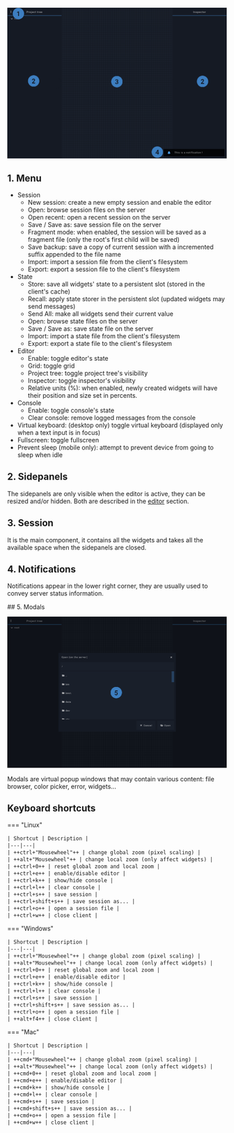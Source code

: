 ![](../../img/screenshots/client.png)

## 1. Menu

- Session
    - New session: create a new empty session and enable the editor
    - Open: browse session files on the server
    - Open recent: open a recent session on the server
    - Save / Save as: save session file on the server
    - Fragment mode: when enabled, the session will be saved as a fragment file (only the root's first child will be saved)
    - Save backup: save a copy of current session with a incremented suffix appended to the file name
    - Import: import a session file from the client's filesystem
    - Export: export a session file to the client's filesystem
- State
    - Store: save all widgets' state to a persistent slot (stored in the client's cache)
    - Recall: apply state storer in the persistent slot (updated widgets may send messages)
    - Send All: make all widgets send their current value
    - Open: browse state files on the server
    - Save / Save as: save state file on the server
    - Import: import a state file from the client's filesystem
    - Export: export a state file to the client's filesystem
- Editor
    - Enable: toggle editor's state
    - Grid: toggle grid
    - Project tree: toggle project tree's visibility
    - Inspector: toggle inspector's visibility
    - Relative units (%): when enabled, newly created widgets will have their position and size set in percents.
- Console
    - Enable: toggle console's state
    - Clear console: remove logged messages from the console
- Virtual keyboard: (desktop only) toggle virtual keyboard (displayed only when a text input is in focus)
- Fullscreen: toggle fullscreen
- Prevent sleep (mobile only): attempt to prevent device from going to sleep when idle

## 2. Sidepanels

The sidepanels are only visible when the editor is active, they can be resized and/or hidden. Both are described in the [editor](./editor.md) section.

## 3. Session

It is the main component, it contains all the widgets and takes all the available space when the sidepanels are closed.

## 4. Notifications

Notifications appear in the lower right corner, they are usually used to convey server status information.

## 5. Modals

![](../../img/screenshots/modal.png)

Modals are virtual popup windows that may contain various content: file browser, color picker, error, widgets...  

## Keyboard shortcuts

=== "Linux"

    | Shortcut | Description |
    |---|---|
    | ++ctrl+"Mousewheel"++ | change global zoom (pixel scaling) |
    | ++alt+"Mousewheel"++ | change local zoom (only affect widgets) |
    | ++ctrl+0++ | reset global zoom and local zoom |
    | ++ctrl+e++ | enable/disable editor |
    | ++ctrl+k++ | show/hide console |
    | ++ctrl+l++ | clear console |
    | ++ctrl+s++ | save session |
    | ++ctrl+shift+s++ | save session as... |
    | ++ctrl+o++ | open a session file |
    | ++ctrl+w++ | close client |

=== "Windows"

    | Shortcut | Description |
    |---|---|
    | ++ctrl+"Mousewheel"++ | change global zoom (pixel scaling) |
    | ++alt+"Mousewheel"++ | change local zoom (only affect widgets) |
    | ++ctrl+0++ | reset global zoom and local zoom |
    | ++ctrl+e++ | enable/disable editor |
    | ++ctrl+k++ | show/hide console |
    | ++ctrl+l++ | clear console |
    | ++ctrl+s++ | save session |
    | ++ctrl+shift+s++ | save session as... |
    | ++ctrl+o++ | open a session file |
    | ++alt+f4++ | close client |

=== "Mac"

    | Shortcut | Description |
    |---|---|
    | ++cmd+"Mousewheel"++ | change global zoom (pixel scaling) |
    | ++alt+"Mousewheel"++ | change local zoom (only affect widgets) |
    | ++cmd+0++ | reset global zoom and local zoom |
    | ++cmd+e++ | enable/disable editor |
    | ++cmd+k++ | show/hide console |
    | ++cmd+l++ | clear console |
    | ++cmd+s++ | save session |
    | ++cmd+shift+s++ | save session as... |
    | ++cmd+o++ | open a session file |
    | ++cmd+w++ | close client |

